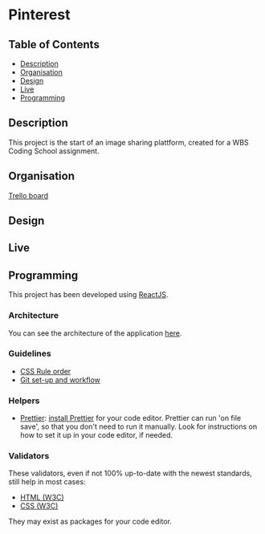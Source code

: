# Pinterest

## Table of Contents

- [Description](#description)
- [Organisation](#organisation)
- [Design](#design)
- [Live](#live)
- [Programming](#programming)

## Description

This project is the start of an image sharing plattform, created for a WBS Coding School assignment.

## Organisation

[Trello board](https://trello.com/b/8hFA07ur/pinterest)

## Design

## Live

## Programming

This project has been developed using [ReactJS](https://reactjs.org/).

### Architecture

You can see the architecture of the application [here](./doc/architecture.md).

### Guidelines

- [CSS Rule order](https://9elements.com/css-rule-order)
- [Git set-up and workflow](./doc/git.md)

### Helpers

- [Prettier](https://prettier.io/): [install Prettier](https://prettier.io/docs/en/editors.html) for your code editor. Prettier can run 'on file save', so that you don't need to run it manually. Look for instructions on how to set it up in your code editor, if needed.

### Validators

These validators, even if not 100% up-to-date with the newest standards, still help in most cases:

- [HTML (W3C)](https://validator.w3.org)
- [CSS (W3C)](https://jigsaw.w3.org/css-validator)

They may exist as packages for your code editor.
